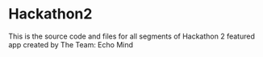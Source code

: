 # Hackathon2
This is the source code and files for all segments of Hackathon 2 featured app created by The Team: Echo Mind
